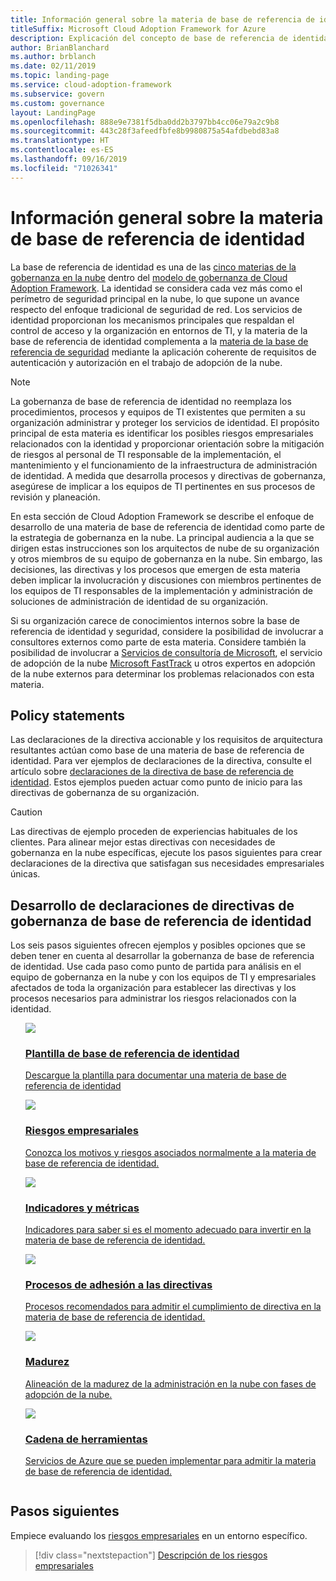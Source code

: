 ```yaml
---
title: Información general sobre la materia de base de referencia de identidad
titleSuffix: Microsoft Cloud Adoption Framework for Azure
description: Explicación del concepto de base de referencia de identidad en relación con la gobernanza de la nube
author: BrianBlanchard
ms.author: brblanch
ms.date: 02/11/2019
ms.topic: landing-page
ms.service: cloud-adoption-framework
ms.subservice: govern
ms.custom: governance
layout: LandingPage
ms.openlocfilehash: 888e9e7381f5dba0dd2b3797bb4cc06e79a2c9b8
ms.sourcegitcommit: 443c28f3afeedfbfe8b9980875a54afdbebd83a8
ms.translationtype: HT
ms.contentlocale: es-ES
ms.lasthandoff: 09/16/2019
ms.locfileid: "71026341"
---
```

# <a name="identity-baseline-discipline-overview"></a>Información general sobre la materia de base de referencia de identidad

La base de referencia de identidad es una de las [cinco materias de la gobernanza en la nube](../governance-disciplines.md) dentro del [modelo de gobernanza de Cloud Adoption Framework](../index.md). La identidad se considera cada vez más como el perímetro de seguridad principal en la nube, lo que supone un avance respecto del enfoque tradicional de seguridad de red. Los servicios de identidad proporcionan los mecanismos principales que respaldan el control de acceso y la organización en entornos de TI, y la materia de la base de referencia de identidad complementa a la [materia de la base de referencia de seguridad](../security-baseline/index.md) mediante la aplicación coherente de requisitos de autenticación y autorización en el trabajo de adopción de la nube.

> [!NOTE]
> La gobernanza de base de referencia de identidad no reemplaza los procedimientos, procesos y equipos de TI existentes que permiten a su organización administrar y proteger los servicios de identidad. El propósito principal de esta materia es identificar los posibles riesgos empresariales relacionados con la identidad y proporcionar orientación sobre la mitigación de riesgos al personal de TI responsable de la implementación, el mantenimiento y el funcionamiento de la infraestructura de administración de identidad. A medida que desarrolla procesos y directivas de gobernanza, asegúrese de implicar a los equipos de TI pertinentes en sus procesos de revisión y planeación.

En esta sección de Cloud Adoption Framework se describe el enfoque de desarrollo de una materia de base de referencia de identidad como parte de la estrategia de gobernanza en la nube. La principal audiencia a la que se dirigen estas instrucciones son los arquitectos de nube de su organización y otros miembros de su equipo de gobernanza en la nube. Sin embargo, las decisiones, las directivas y los procesos que emergen de esta materia deben implicar la involucración y discusiones con miembros pertinentes de los equipos de TI responsables de la implementación y administración de soluciones de administración de identidad de su organización.

Si su organización carece de conocimientos internos sobre la base de referencia de identidad y seguridad, considere la posibilidad de involucrar a consultores externos como parte de esta materia. Considere también la posibilidad de involucrar a [Servicios de consultoría de Microsoft](https://www.microsoft.com/enterprise/services), el servicio de adopción de la nube [Microsoft FastTrack](https://azure.microsoft.com/programs/azure-fasttrack) u otros expertos en adopción de la nube externos para determinar los problemas relacionados con esta materia.

## <a name="policy-statements"></a>Policy statements

Las declaraciones de la directiva accionable y los requisitos de arquitectura resultantes actúan como base de una materia de base de referencia de identidad. Para ver ejemplos de declaraciones de la directiva, consulte el artículo sobre [declaraciones de la directiva de base de referencia de identidad](./policy-statements.md). Estos ejemplos pueden actuar como punto de inicio para las directivas de gobernanza de su organización.

> [!CAUTION]
> Las directivas de ejemplo proceden de experiencias habituales de los clientes. Para alinear mejor estas directivas con necesidades de gobernanza en la nube específicas, ejecute los pasos siguientes para crear declaraciones de la directiva que satisfagan sus necesidades empresariales únicas.

## <a name="developing-identity-baseline-governance-policy-statements"></a>Desarrollo de declaraciones de directivas de gobernanza de base de referencia de identidad

Los seis pasos siguientes ofrecen ejemplos y posibles opciones que se deben tener en cuenta al desarrollar la gobernanza de base de referencia de identidad. Use cada paso como punto de partida para análisis en el equipo de gobernanza en la nube y con los equipos de TI y empresariales afectados de toda la organización para establecer las directivas y los procesos necesarios para administrar los riesgos relacionados con la identidad.

<!-- markdownlint-disable MD033 -->

<ul class="panelContent cardsE">
<li style="display: flex; flex-direction: column;">
    <a href="./template.md">
        <div class="cardSize">
            <div class="cardPadding" >
                <div class="card" >
                    <div class="cardImageOuter">
                        <div class="cardImage">
                            <img src="../../_images/govern/process-template.png" class="x-hidden-focus"/>
                        </div>
                    </div>
                    <div class="cardText" style="padding-left:0px;">
                        <h3>Plantilla de base de referencia de identidad</h3>
                        <p class="x-hidden-focus">Descargue la plantilla para documentar una materia de base de referencia de identidad</p>
                    </div>
                </div>
            </div>
        </div>
    </a>
</li><li style="display: flex; flex-direction: column;">
    <a href="./business-risks.md">
        <div class="cardSize">
            <div class="cardPadding" >
                <div class="card" >
                    <div class="cardImageOuter">
                        <div class="cardImage">
                            <img src="../../_images/govern/process-risks.png" class="x-hidden-focus"/>
                        </div>
                    </div>
                    <div class="cardText" style="padding-left:0px;">
                        <h3>Riesgos empresariales</h3>
                        <p class="x-hidden-focus">Conozca los motivos y riesgos asociados normalmente a la materia de base de referencia de identidad.</p>
                    </div>
                </div>
            </div>
        </div>
    </a>
</li>
<li style="display: flex; flex-direction: column;">
    <a href="./metrics-tolerance.md">
        <div class="cardSize">
            <div class="cardPadding" >
                <div class="card" >
                    <div class="cardImageOuter">
                        <div class="cardImage">
                            <img src="../../_images/govern/process-metrics.png" class="x-hidden-focus"/>
                        </div>
                    </div>
                    <div class="cardText" style="padding-left:0px;">
                        <h3>Indicadores y métricas</h3>
                        <p class="x-hidden-focus">Indicadores para saber si es el momento adecuado para invertir en la materia de base de referencia de identidad.</p>
                    </div>
                </div>
            </div>
        </div>
    </a>
</li>
<li style="display: flex; flex-direction: column;">
    <a href="./compliance-processes.md">
        <div class="cardSize">
            <div class="cardPadding" >
                <div class="card" >
                    <div class="cardImageOuter">
                        <div class="cardImage">
                            <img src="../../_images/govern/process-enforce.png" class="x-hidden-focus"/>
                        </div>
                    </div>
                    <div class="cardText" style="padding-left:0px;">
                        <h3>Procesos de adhesión a las directivas</h3>
                        <p class="x-hidden-focus">Procesos recomendados para admitir el cumplimiento de directiva en la materia de base de referencia de identidad.</p>
                    </div>
                </div>
            </div>
        </div>
    </a>
</li>
<li style="display: flex; flex-direction: column;">
    <a href="./discipline-improvement.md">
        <div class="cardSize">
            <div class="cardPadding" >
                <div class="card" >
                    <div class="cardImageOuter">
                        <div class="cardImage">
                            <img src="../../_images/govern/process-maturity.png" class="x-hidden-focus"/>
                        </div>
                    </div>
                    <div class="cardText" style="padding-left:0px;">
                        <h3>Madurez</h3>
                        <p class="x-hidden-focus">Alineación de la madurez de la administración en la nube con fases de adopción de la nube.</p>
                    </div>
                </div>
            </div>
        </div>
    </a>
</li>
<li style="display: flex; flex-direction: column;">
    <a href="./toolchain.md">
        <div class="cardSize">
            <div class="cardPadding" >
                <div class="card" >
                    <div class="cardImageOuter">
                        <div class="cardImage">
                            <img src="../../_images/govern/process-toolchain.png" class="x-hidden-focus"/>
                        </div>
                    </div>
                    <div class="cardText" style="padding-left:0px;">
                        <h3>Cadena de herramientas</h3>
                        <p class="x-hidden-focus">Servicios de Azure que se pueden implementar para admitir la materia de base de referencia de identidad.</p>
                    </div>
                </div>
            </div>
        </div>
    </a>
</li>
</ul>

<!-- markdownlint-enable MD033 -->

## <a name="next-steps"></a>Pasos siguientes

Empiece evaluando los [riesgos empresariales](./business-risks.md) en un entorno específico.

> [!div class="nextstepaction"]
> [Descripción de los riesgos empresariales](./business-risks.md)
